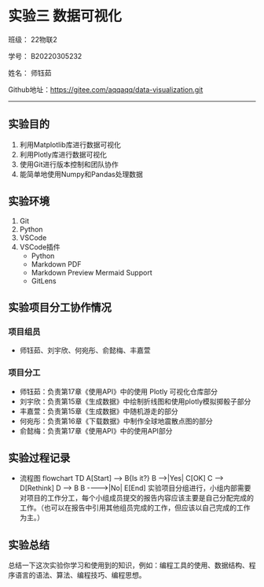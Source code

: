 # 实验三 数据可视化

班级： 22物联2

学号： B20220305232

姓名： 师钰茹

Github地址：<https://gitee.com/aqqaqq/data-visualization.git>

---

## 实验目的

1. 利用Matplotlib库进行数据可视化
2. 利用Plotly库进行数据可视化
3. 使用Git进行版本控制和团队协作
4. 能简单地使用Numpy和Pandas处理数据

## 实验环境

1. Git
2. Python
3. VSCode
4. VSCode插件
   - Python
   - Markdown PDF
   - Markdown Preview Mermaid Support
   - GitLens

## 实验项目分工协作情况

### 项目组员

- 师钰茹、刘宇欣、何宛彤、俞懿梅、丰嘉萱

### 项目分工

- 师钰茹：负责第17章《使用API》中的使用 Plotly 可视化仓库部分
- 刘宇欣：负责第15章《生成数据》中绘制折线图和使用plotly模拟掷骰子部分
- 丰嘉萱：负责第15章《生成数据》中随机游走的部分
- 何宛彤：负责第16章《下载数据》中制作全球地震散点图的部分
- 俞懿梅：负责第17章《使用API》中的使用API部分


## 实验过程记录

 - 流程图
flowchart TD
    A[Start] --> B{Is it?}
    B -->|Yes| C[OK]
    C --> D[Rethink]
    D --> B
    B ---->|No| E[End]
实验项目分组进行，小组内部需要对项目的工作分工，每个小组成员提交的报告内容应该主要是自己分配完成的工作。（也可以在报告中引用其他组员完成的工作，但应该以自己完成的工作为主。）

## 实验总结

总结一下这次实验你学习和使用到的知识，例如：编程工具的使用、数据结构、程序语言的语法、算法、编程技巧、编程思想。
